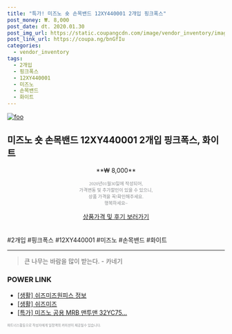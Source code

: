 ```yaml
--- 
title: "특가! 미즈노 숏 손목밴드 12XY440001 2개입 핑크폭스" 
post_money: ₩. 8,000 
post_date: dt. 2020.01.30 
post_img_url: https://static.coupangcdn.com/image/vendor_inventory/images/2017/12/24/6/5/60b0b87c-4a04-48dc-8016-eef221893004.jpg 
post_link_url: https://coupa.ng/bnGfIu 
categories: 
  - vendor_inventory 
tags: 
  - 2개입 
  - 핑크폭스 
  - 12XY440001 
  - 미즈노 
  - 손목밴드 
  - 화이트 
--- 
```

[![foo](https://static.coupangcdn.com/image/vendor_inventory/images/2017/12/24/6/5/60b0b87c-4a04-48dc-8016-eef221893004.jpg)](https://coupa.ng/bnGfIu) 

## 미즈노 숏 손목밴드 12XY440001 2개입 핑크폭스, 화이트 
<p style="text-align: center;">**₩ 8,000**</p> 
<p style="text-align: center;"><span style="color: #898c8f; font-family: Georgia,Times,serif; font-size: 0.75em;">2020년01월30일에 작성되어, <br>가격변동 및 추가할인이 있을 수 있으니,<br> 상품 가격을 꼭!확인해주세요.<br>행복하세요~</span> 
</p>	 
<div markdown="0" style="text-align: center;"><a href="https://coupa.ng/bnGfIu" class="btn btn--success">상품가격 및 후기 보러가기</a></div> 
<br><br> 
  #2개입 #핑크폭스 #12XY440001 #미즈노 #손목밴드 #화이트 
<hr> 

> 큰 나무는 바람을 많이 받는다. - 카네기 


### POWER LINK

* <a href="https://blog.naver.com/santokki14/221774826392" target="_blank"> [생활] 쉬즈미즈원피스 정보 </a>
* <a href="https://blog.naver.com/fasyy4321/221759226812" target="_blank"> [생활] 쉬즈미즈  </a>
* <a href="https://blog.naver.com/santokki14/221790082843" target="_blank">[특가] 미즈노 공용 MRB 맨투맨 32YC75...</a>

<span style="color: #898c8f; font-family: Georgia,Times,serif; font-size: 0.55em;">파트너스활동으로 작성자에게 일정액의 커미션이 제공될수 있습니다.</span> 
